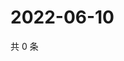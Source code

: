 # 2022-06-10

共 0 条

<!-- BEGIN WEIBO -->
<!-- 最后更新时间 Fri Jun 10 2022 09:07:36 GMT+0800 (China Standard Time) -->

<!-- END WEIBO -->
